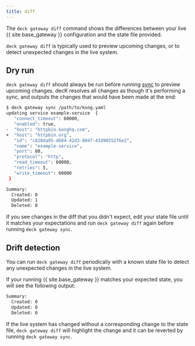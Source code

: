 ```yaml
---
title: diff
---
```


The `deck gateway diff` command shows the differences between your live {{ site.base_gateway }} configuration and the state file provided.

`deck gateway diff` is typically used to preview upcoming changes, or to detect unexpected changes in the live system.

## Dry run

`deck gateway diff` should always be run before running [sync](/deck/gateway/sync/) to preview upcoming changes. decK resolves all changes as though it's performing a sync, and outputs the changes that would have been made at the end:

```bash
$ deck gateway sync /path/to/kong.yaml
updating service example-service  {
   "connect_timeout": 60000,
   "enabled": true,
-  "host": "httpbin.konghq.com",
+  "host": "httpbin.org",
   "id": "c828da95-d684-42d3-8047-43d90552f6e2",
   "name": "example-service",
   "port": 80,
   "protocol": "http",
   "read_timeout": 60000,
   "retries": 5,
   "write_timeout": 60000
 }

Summary:
  Created: 0
  Updated: 1
  Deleted: 0
```

If you see changes in the diff that you didn't expect, edit your state file until it matches your expectations and run `deck gateway diff` again before running `deck gateway sync`.

## Drift detection

You can run `deck gateway diff` periodically with a known state file to detect any unexpected changes in the live system.

If your running {{ site.base_gateway }} matches your expected state, you will see the following output:

```bash
Summary:
  Created: 0
  Updated: 0
  Deleted: 0
```

If the live system has changed without a corresponding change to the state file, `deck gateway diff` will highlight the change and it can be reverted by running `deck gateway sync`.